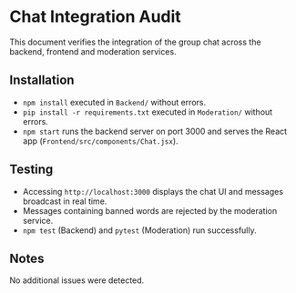 # Chat Integration Audit

This document verifies the integration of the group chat across the backend, frontend and moderation services.

## Installation
- `npm install` executed in `Backend/` without errors.
- `pip install -r requirements.txt` executed in `Moderation/` without errors.
- `npm start` runs the backend server on port 3000 and serves the React app (`Frontend/src/components/Chat.jsx`).

## Testing
- Accessing `http://localhost:3000` displays the chat UI and messages broadcast in real time.
- Messages containing banned words are rejected by the moderation service.
- `npm test` (Backend) and `pytest` (Moderation) run successfully.

## Notes
No additional issues were detected.
